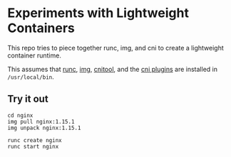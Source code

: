 # Experiments with Lightweight Containers

This repo tries to piece together runc, img, and cni to create a lightweight container runtime.

This assumes that [runc](https://github.com/opencontainers/runc/releases),
[img](https://github.com/genuinetools/img/releases),
[cnitool](https://github.com/containernetworking/cni/releases),
and the [cni plugins](https://github.com/containernetworking/plugins/releases)
are installed in `/usr/local/bin`.

## Try it out
```
cd nginx
img pull nginx:1.15.1
img unpack nginx:1.15.1

runc create nginx
runc start nginx
```
